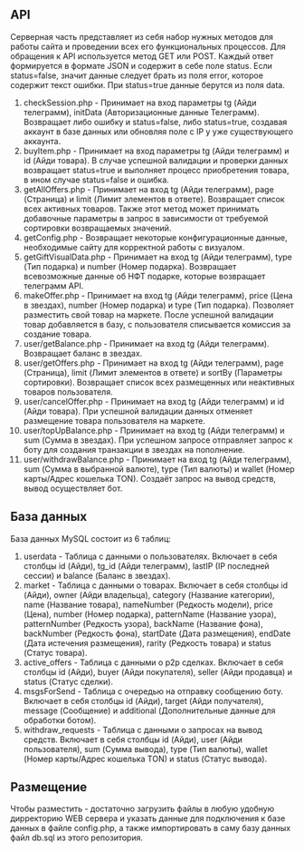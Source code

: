 ## API
Серверная часть представляет из себя набор нужных методов для работы сайта и проведении всех его функциональных процессов. Для обращения к API используется метод GET или POST. Каждый ответ формируется в формате JSON и содержит в себе поле status. Если status=false, значит данные следует брать из поля error, которое содержит текст ошибки. При status=true данные берутся из поля data.
1) checkSession.php - Принимает на вход параметры tg (Айди телеграмм), initData (Авторизационные данные Телеграмм). Возвращает либо ошибку и status=false, либо status=true, создавая аккаунт в базе данных или обновляя поле с IP у уже существующего аккаунта.
2) buyItem.php - Принимает на вход параметры tg (Айди телеграмм) и id (Айди товара). В случае успешной валидации и проверки данных возвращает status=true и выполняет процесс приобретения товара, в ином случае status=false и ошибка.
3) getAllOffers.php - Принимает на вход tg (Айди телеграмм), page (Страница) и limit (Лимит элементов в ответе). Возвращает список всех активных товаров. Также этот метод может принимать добавочные параметры в запрос в зависимости от требуемой сортировки возвращаемых значений.
4) getConfig.php - Возвращает некоторые конфигурационные данные, необходимые сайту для корректной работы с визуалом.
5) getGiftVisualData.php - Принимает на вход tg (Айди телеграмм), type (Тип подарка) и number (Номер подарка). Возвращает всевозможные данные об НФТ подарке, которые возвращает телеграмм API.
6) makeOffer.php - Принимает на вход tg (Айди телеграмм), price (Цена в звездах), number (Номер подарка) и type (Тип подарка). Позволяет разместить свой товар на маркете. После успешной валидации товар добавляется в базу, с пользователя списывается комиссия за создание товара.
7) user/getBalance.php - Принимает на вход tg (Айди телеграмм). Возвращает баланс в звездах.
8) user/getOffers.php - Принимает на вход tg (Айди телеграмм), page (Страница), limit (Лимит элементов в ответе) и sortBy (Параметры сортировки). Возвращает список всех размещенных или неактивных товаров пользователя.
9) user/cancelOffer.php - Принимает на вход tg (Айди телеграмм) и id (Айди товара). При успешной валидации данных отменяет размещение товара пользователя на маркете.
10) user/topUpBalance.php - Принимает на вход tg (Айди телеграмм) и sum (Сумма в звездах). При успешном запросе отправляет запрос к боту для создания транзакции в звездах на пополнение.
11) user/withdrawBalance.php - Принимает на вход tg (Айди телеграмм), sum (Сумма в выбранной валюте), type (Тип валюты) и wallet (Номер карты/Адрес кошелька TON). Создаёт запрос на вывод средств, вывод осуществляет бот.
## База данных
База данных MySQL состоит из 6 таблиц:
1) userdata - Таблица с данными о пользователях. Включает в себя столбцы id (Айди), tg_id (Айди телеграмм), lastIP (IP последней сессии) и balance (Баланс в звездах).
2) market - Таблица с данными о товарах. Включает в себя столбцы id (Айди), owner (Айди владельца), category (Название категории), name (Название товара), nameNumber (Редкость модели), price (Цена), number (Номер подарка), patternName (Название узора), patternNumber (Редкость узора), backName (Название фона), backNumber (Редкость фона), startDate (Дата размещения), endDate (Дата истечения размещения), rarity (Редкость товара) и status (Статус товара).
3) active_offers - Таблица с данными о p2p сделках. Включает в себя столбцы id (Айди), buyer (Айди покупателя), seller (Айди продавца) и status (Статус сделки).
4) msgsForSend - Таблица с очередью на отправку сообщению боту. Включает в себя столбцы id (Айди), target (Айди получателя), message (Сообщение) и additional (Дополнительные данные для обработки ботом).
5) withdraw_requests - Таблица с данными о запросах на вывод средств. Включает в себя столбцы id (Айди), user (Айди пользователя), sum (Сумма вывода), type (Тип валюты), wallet (Номер карты/Адрес кошелька TON) и status (Статус вывода).
## Размещение
Чтобы разместить - достаточно загрузить файлы в любую удобную дирректорию WEB сервера и указать данные для подключения к базе данных в файле config.php, а также импортировать в саму базу данных файл db.sql из этого репозитория.
